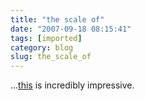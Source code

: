 ```yaml
---
title: "the scale of"
date: "2007-09-18 08:15:41"
tags: [imported]
category: blog
slug: the_scale_of
---
```


...<a href="https://www.mtc.ca.gov/news/info/movies/bay_bridge_video_9-07.htm">this</a> is incredibly impressive.
